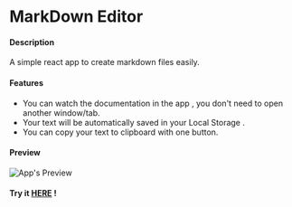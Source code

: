 # MarkDown Editor
#### Description
A simple react app to create markdown files easily.
#### Features
* You can watch the documentation in the app , you don't need to open another window/tab.
* Your text will be automatically saved in your Local Storage .
* You can copy your text to clipboard with one button.

#### Preview
![App's Preview](https://i.gyazo.com/b7b6dcbec3e26f4fb8b670fad86d9def.png)


#### Try it [HERE](https://easymarkdown.netlify.app/) !

